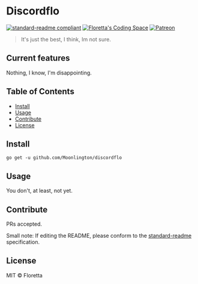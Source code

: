 # Discordflo

[![standard-readme compliant](https://img.shields.io/badge/standard--readme-OK-green.svg?style=flat-square)](https://github.com/RichardLitt/standard-readme)
[![Floretta's Coding Space](https://img.shields.io/badge/discord-Floretta's%20Coding%20Space-738bd7.svg?style=flat-square)](https://discordapp.com/invite/pPxa93F)
[![Patreon](https://img.shields.io/badge/patreon-donate!-orange.svg?style=flat-square)](https://www.patreon.com/floretta)

> It's just the best, I think, Im not sure.

## Current features

Nothing, I know, I'm disappointing.

## Table of Contents

-   [Install](#install)
-   [Usage](#usage)
-   [Contribute](#contribute)
-   [License](#license)

## Install

```
go get -u github.com/Moonlington/discordflo
```

## Usage

You don't, at least, not yet.


## Contribute

PRs accepted.

Small note: If editing the README, please conform to the [standard-readme](https://github.com/RichardLitt/standard-readme) specification.

## License

MIT © Floretta
